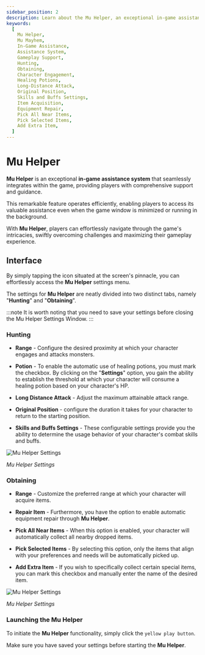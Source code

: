 ```yaml
---
sidebar_position: 2
description: Learn about the Mu Helper, an exceptional in-game assistance system in Mu Mayhem. Discover how Mu Helper seamlessly integrates within the game, providing comprehensive support even when the game window is minimized or running in the background. Explore the Hunting and Obtaining settings, configure your character's engagement range, potion usage, long-distance attack, and more. Maximize your gameplay experience with Mu Helper's efficient navigation through the game's intricacies.
keywords:
  [
    Mu Helper,
    Mu Mayhem,
    In-Game Assistance,
    Assistance System,
    Gameplay Support,
    Hunting,
    Obtaining,
    Character Engagement,
    Healing Potions,
    Long-Distance Attack,
    Original Position,
    Skills and Buffs Settings,
    Item Acquisition,
    Equipment Repair,
    Pick All Near Items,
    Pick Selected Items,
    Add Extra Item,
  ]
---
```


# Mu Helper

**Mu Helper** is an exceptional **in-game assistance system** that seamlessly integrates within the game, providing players with comprehensive support and guidance.

This remarkable feature operates efficiently, enabling players to access its valuable assistance even when the game window is minimized or running in the background.

With **Mu Helper**, players can effortlessly navigate through the game's intricacies, swiftly overcoming challenges and maximizing their gameplay experience.

## Interface

By simply tapping the icon situated at the screen's pinnacle, you can effortlessly access the **Mu Helper** settings menu.

The settings for **Mu Helper** are neatly divided into two distinct tabs, namely "**Hunting**" and "**Obtaining**".

:::note
It is worth noting that you need to save your settings before closing the Mu Helper Settings Window.
:::

### Hunting

- **Range** - Configure the desired proximity at which your character engages and attacks monsters.

- **Potion** - To enable the automatic use of healing potions, you must mark the checkbox. By clicking on the "**Settings**" option, you gain the ability to establish the threshold at which your character will consume a healing potion based on your character's HP.
- **Long Distance Attack** - Adjust the maximum attainable attack range.

- **Original Position** - configure the duration it takes for your character to return to the starting position.

- **Skills and Buffs Settings** - These configurable settings provide you the ability to determine the usage behavior of your character's combat skills and buffs.

![Mu Helper Settings](/img/client-features/mu-helper-hunting.jpg)

_Mu Helper Settings_

### Obtaining

- **Range** - Customize the preferred range at which your character will acquire items.

- **Repair Item** - Furthermore, you have the option to enable automatic equipment repair through **Mu Helper**.

- **Pick All Near Items** - When this option is enabled, your character will automatically collect all nearby dropped items.

- **Pick Selected Items** - By selecting this option, only the items that align with your preferences and needs will be automatically picked up.

- **Add Extra Item** - If you wish to specifically collect certain special items, you can mark this checkbox and manually enter the name of the desired item.

![Mu Helper Settings](/img/client-features/mu-helper-obtaining.jpg)

_Mu Helper Settings_

### Launching the Mu Helper

To initiate the **Mu Helper** functionality, simply click the `yellow play button`.

Make sure you have saved your settings before starting the **Mu Helper**.

